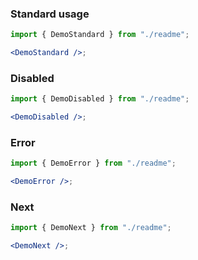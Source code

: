### Standard usage

```jsx harmony
import { DemoStandard } from "./readme";

<DemoStandard />;
```

### Disabled

```jsx harmony
import { DemoDisabled } from "./readme";

<DemoDisabled />;
```

### Error

```jsx harmony
import { DemoError } from "./readme";

<DemoError />;
```

### Next

```jsx harmony
import { DemoNext } from "./readme";

<DemoNext />;
```
